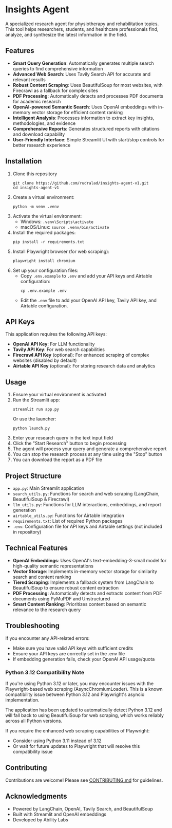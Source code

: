 # Insights Agent

A specialized research agent for physiotherapy and rehabilitation topics. This tool helps researchers, students, and healthcare professionals find, analyze, and synthesize the latest information in the field.

## Features

- **Smart Query Generation**: Automatically generates multiple search queries to find comprehensive information
- **Advanced Web Search**: Uses Tavily Search API for accurate and relevant results
- **Robust Content Scraping**: Uses BeautifulSoup for most websites, with Firecrawl as a fallback for complex sites
- **PDF Processing**: Automatically detects and processes PDF documents for academic research
- **OpenAI-powered Semantic Search**: Uses OpenAI embeddings with in-memory vector storage for efficient content ranking
- **Intelligent Analysis**: Processes information to extract key insights, methodologies, and evidence
- **Comprehensive Reports**: Generates structured reports with citations and download capability
- **User-Friendly Interface**: Simple Streamlit UI with start/stop controls for better research experience

## Installation

1. Clone this repository
   ```
   git clone https://github.com/rudralad/insights-agent-v1.git
   cd insights-agent-v1
   ```
2. Create a virtual environment:
   ```
   python -m venv .venv
   ```
3. Activate the virtual environment:
   - Windows: `.venv\Scripts\activate`
   - macOS/Linux: `source .venv/bin/activate`
4. Install the required packages:
   ```
   pip install -r requirements.txt
   ```
5. Install Playwright browser (for web scraping):
   ```
   playwright install chromium
   ```
6. Set up your configuration files:
   - Copy `.env.example` to `.env` and add your API keys and Airtable configuration:
     ```
     cp .env.example .env
     ```
   - Edit the `.env` file to add your OpenAI API key, Tavily API key, and Airtable configuration.

## API Keys

This application requires the following API keys:

- **OpenAI API Key**: For LLM functionality
- **Tavily API Key**: For web search capabilities
- **Firecrawl API Key** (optional): For enhanced scraping of complex websites (disabled by default)
- **Airtable API Key** (optional): For storing research data and analytics

## Usage

1. Ensure your virtual environment is activated
2. Run the Streamlit app:
   ```
   streamlit run app.py
   ```
   Or use the launcher:
   ```
   python launch.py
   ```
3. Enter your research query in the text input field
4. Click the "Start Research" button to begin processing
5. The agent will process your query and generate a comprehensive report
6. You can stop the research process at any time using the "Stop" button
7. You can download the report as a PDF file

## Project Structure

- `app.py`: Main Streamlit application
- `search_utils.py`: Functions for search and web scraping (LangChain, BeautifulSoup & Firecrawl)
- `llm_utils.py`: Functions for LLM interactions, embeddings, and report generation
- `airtable_utils.py`: Functions for Airtable integration
- `requirements.txt`: List of required Python packages
- `.env`: Configuration file for API keys and Airtable settings (not included in repository)

## Technical Features

- **OpenAI Embeddings**: Uses OpenAI's text-embedding-3-small model for high-quality semantic representations
- **Vector Storage**: Implements in-memory vector storage for similarity search and content ranking
- **Tiered Scraping**: Implements a fallback system from LangChain to BeautifulSoup to ensure robust content extraction
- **PDF Processing**: Automatically detects and extracts content from PDF documents using PyMuPDF and Unstructured
- **Smart Content Ranking**: Prioritizes content based on semantic relevance to the research query

## Troubleshooting

If you encounter any API-related errors:

- Make sure you have valid API keys with sufficient credits
- Ensure your API keys are correctly set in the .env file
- If embedding generation fails, check your OpenAI API usage/quota

### Python 3.12 Compatibility Note

If you're using Python 3.12 or later, you may encounter issues with the Playwright-based web scraping (AsyncChromiumLoader). This is a known compatibility issue between Python 3.12 and Playwright's asyncio implementation.

The application has been updated to automatically detect Python 3.12 and will fall back to using BeautifulSoup for web scraping, which works reliably across all Python versions.

If you require the enhanced web scraping capabilities of Playwright:

- Consider using Python 3.11 instead of 3.12
- Or wait for future updates to Playwright that will resolve this compatibility issue

## Contributing

Contributions are welcome! Please see [CONTRIBUTING.md](CONTRIBUTING.md) for guidelines.

## Acknowledgments

- Powered by LangChain, OpenAI, Tavily Search, and BeautifulSoup
- Built with Streamlit and OpenAI embeddings
- Developed by Ability Labs
